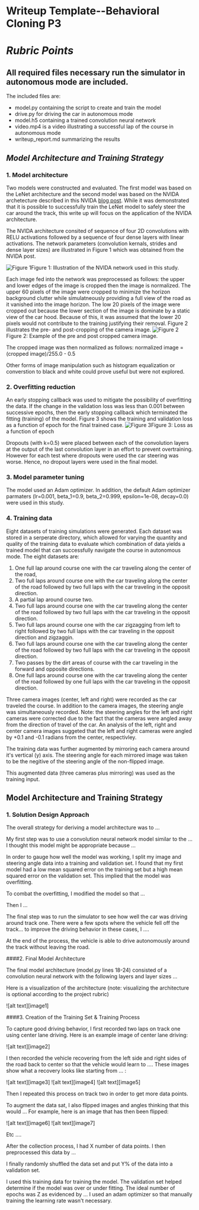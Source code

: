 # Writeup Template--Behavioral Cloning P3

# *Rubric Points*
## All required files necessary run the simulator in autonomous mode are included.
The included files are:
* model.py containing the script to create and train the model
* drive.py for driving the car in autonomous mode
* model.h5 containing a trained convolution neural network 
* video.mp4 is a video illustrating a successful lap of the course in autonomous mode
* writeup_report.md summarizing the results

## *Model Architecture and Training Strategy*
### 1. Model architecture
Two models were constructed and evaluated.  The first model was based on the LeNet architecture and the second model was based on the NVIDA archetecture described in this NVIDA [blog post](https://devblogs.nvidia.com/parallelforall/deep-learning-self-driving-cars).  While it was demonstrated that it is possible to successfully train the LeNet model to safely steer the car around the track, this write up will focus on the application of the NVIDA architecture.

The NVIDA architecture consited of sequence of four 2D convolutions with RELU activations followed by a sequence of four dense layers with linear activations.  The network parameters (convolution kernals, strides and dense layer sizes) are illustrated in Figure 1 which was obtained from the NVIDA post.

![Figure 1](./Figures/NVIDA_Network.png?raw=true)Figure 1: Illustration of the NVIDA network used in this study.

Each image fed into the network was preprocessed as follows: the upper and lower edges of the image is cropped then the image is normalized.  The upper 60 pixels of the image were cropped to minimize the horizon background clutter while simulatneously providing a full view of the road as it vanished into the image horizon.  The low 20 pixels of the image were cropped out because the lower section of the image is dominate by a static view of the car hood.  Because of this, it was assumed that the lower 20 pixels would not contribute to the training justifying their removal. Figure 2 illustrates the pre- and post-cropping of the camera image.
![Figure 2](./Figures/Cropping_Example.png)Figure 2: Example of the pre and post cropped camera image.

The cropped image was then normalized as follows:
      normalized image = (cropped image)/255.0 - 0.5

Other forms of image manipulation such as histogram equalization or converstion to black and white could prove useful but were not explored.

### 2. Overfitting reduction
An early stopping callback was used to mitigate the possibility of overfitting the data. If the change in the validation loss was less than 0.001 between successive epochs, then the early stopping callback which terminated the fitting (training) of the model.  Figure 3 shows the training and validation loss as a function of epoch for the final trained case.
![Figure 3](./Figures/Loss_History.png)Figure 3: Loss as a function of epoch

Dropouts (with k=0.5) were placed between each of the convolution layers at the output of the last convolution layer in an effort to prevent overtraining.  However for each test where dropouts were used the car steering was worse.  Hence, no dropout layers were used in the final model.

### 3. Model parameter tuning
The model used an Adam optimizer.  In addition, the default Adam optimizer parmaters (lr=0.001, beta_1=0.9, beta_2=0.999, epsilon=1e-08, decay=0.0) were used in this study.

### 4. Training data
Eight datasets of training simulations were generated.  Each dataset was stored in a serperate directory, which allowed for varying the quantity and quality of the training data to evaluate which combination of data yields a trained model that can successfully navigate the course in autonomous mode.  The eight datasets are:
1. One full lap around course one with the car traveling along the center of the road,
1. Two full laps around course one with the car traveling along the center of the road followed by two full laps with the car traveling in the opposit direction.
1. A partial lap around course two.
1. Two full laps around course one with the car traveling along the center of the road followed by two full laps with the car traveling in the opposit direction.
1. Two full laps around course one with the car zigzagging from left to right followed by two full laps with the car traveling in the opposit direction and zigzaggin.
1. Two full laps around course one with the car traveling along the center of the road followed by two full laps with the car traveling in the opposit direction.
1. Two passes by the dirt areas of course with the car traveling in the forward and opposite directions.
1. One full laps around course one with the car traveling along the center of the road followed by one full laps with the car traveling in the opposit direction.

Three camera images (center, left and right) were recorded as the car traveled the course.  In addition to the camera images, the steering angle was simultaneously recorded.  Note: the steering angles for the left and right cameras were corrected due to the fact that the cameras were angled away from the direction of travel of the car.  An analysis of the left, right and center camera images suggeted that the left and right cameras were angled by +0.1 and -0.1 radians from the center, respectivley.

The training data was further augmented by mirroring each camera around it's vertical (y) axis.  The steering angle for each mirrored image was taken to be the negitive of the steering angle of the non-flipped image.

This augmented data (three cameras plus mirroring) was used as the training input.

## Model Architecture and Training Strategy

### 1. Solution Design Approach

The overall strategy for deriving a model architecture was to ...

My first step was to use a convolution neural network model similar to the ... I thought this model might be appropriate because ...

In order to gauge how well the model was working, I split my image and steering angle data into a training and validation set. I found that my first model had a low mean squared error on the training set but a high mean squared error on the validation set. This implied that the model was overfitting. 

To combat the overfitting, I modified the model so that ...

Then I ... 

The final step was to run the simulator to see how well the car was driving around track one. There were a few spots where the vehicle fell off the track... to improve the driving behavior in these cases, I ....

At the end of the process, the vehicle is able to drive autonomously around the track without leaving the road.

####2. Final Model Architecture

The final model architecture (model.py lines 18-24) consisted of a convolution neural network with the following layers and layer sizes ...

Here is a visualization of the architecture (note: visualizing the architecture is optional according to the project rubric)

![alt text][image1]

####3. Creation of the Training Set & Training Process

To capture good driving behavior, I first recorded two laps on track one using center lane driving. Here is an example image of center lane driving:

![alt text][image2]

I then recorded the vehicle recovering from the left side and right sides of the road back to center so that the vehicle would learn to .... These images show what a recovery looks like starting from ... :

![alt text][image3]
![alt text][image4]
![alt text][image5]

Then I repeated this process on track two in order to get more data points.

To augment the data sat, I also flipped images and angles thinking that this would ... For example, here is an image that has then been flipped:

![alt text][image6]
![alt text][image7]

Etc ....

After the collection process, I had X number of data points. I then preprocessed this data by ...


I finally randomly shuffled the data set and put Y% of the data into a validation set. 

I used this training data for training the model. The validation set helped determine if the model was over or under fitting. The ideal number of epochs was Z as evidenced by ... I used an adam optimizer so that manually training the learning rate wasn't necessary.
